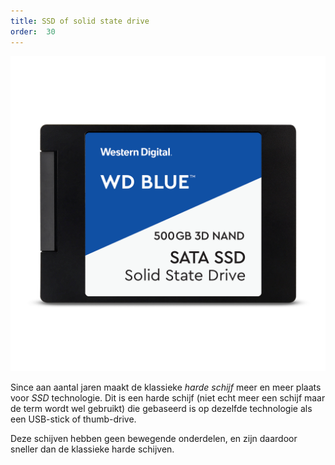 ```yaml
---
title: SSD of solid state drive
order:  30
---
```


![Een SSD drive](ssd.png)

Since aan aantal jaren maakt de klassieke _harde schijf_ meer en meer plaats 
voor _SSD_ technologie. Dit is een harde schijf (niet echt meer een schijf maar
de term wordt wel gebruikt) die gebaseerd is op dezelfde technologie als een
USB-stick of thumb-drive.

Deze schijven hebben geen bewegende onderdelen, en zijn daardoor sneller dan
de klassieke harde schijven.
